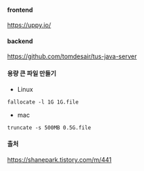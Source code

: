 #### frontend
https://uppy.io/
#### backend
https://github.com/tomdesair/tus-java-server
#### 용량 큰 파일 만들기
* Linux
```shell
fallocate -l 1G 1G.file
```
* mac
```shell
truncate -s 500MB 0.5G.file
```
#### 출처
https://shanepark.tistory.com/m/441
